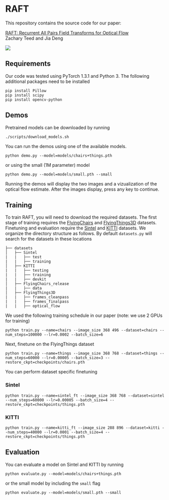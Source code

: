 # RAFT
This repository contains the source code for our paper:

[RAFT: Recurrent All Pairs Field Transforms for Optical Flow](https://arxiv.org/pdf/2003.12039.pdf)<br/>
Zachary Teed and Jia Deng<br/>

<img src="RAFT.png">

## Requirements
Our code was tested using PyTorch 1.3.1 and Python 3. The following additional packages need to be installed

  ```Shell
  pip install Pillow
  pip install scipy
  pip install opencv-python
  ```

## Demos
Pretrained models can be downloaded by running
```Shell
./scripts/download_models.sh
```

You can run the demos using one of the available models.

```Shell
python demo.py --model=models/chairs+things.pth
```

or using the small (1M parameter) model

```Shell
python demo.py --model=models/small.pth --small
```

Running the demos will display the two images and a vizualization of the optical flow estimate. After the images display, press any key to continue.

## Training
To train RAFT, you will need to download the required datasets. The first stage of training requires the [FlyingChairs](https://lmb.informatik.uni-freiburg.de/resources/datasets/FlyingChairs.en.html#flyingchairs) and [FlyingThings3D](https://lmb.informatik.uni-freiburg.de/resources/datasets/SceneFlowDatasets.en.html) datasets. Finetuning and evaluation require the [Sintel](http://sintel.is.tue.mpg.de/) and [KITTI](http://www.cvlibs.net/datasets/kitti/eval_scene_flow.php?benchmark=flow) datasets. We organize the directory structure as follows. By default `datasets.py` will search for the datasets in these locations

```Shell
├── datasets
│   ├── Sintel
|   |   ├── test
|   |   ├── training
│   ├── KITTI
|   |   ├── testing
|   |   ├── training
|   |   ├── devkit
│   ├── FlyingChairs_release
|   |   ├── data
│   ├── FlyingThings3D
|   |   ├── frames_cleanpass
|   |   ├── frames_finalpass
|   |   ├── optical_flow
```

We used the following training schedule in our paper (note: we use 2 GPUs for training)

```Shell
python train.py --name=chairs --image_size 368 496 --dataset=chairs --num_steps=100000 --lr=0.0002 --batch_size=6
```

Next, finetune on the FlyingThings dataset

```Shell
python train.py --name=things --image_size 368 768 --dataset=things --num_steps=60000 --lr=0.00005 --batch_size=3 --restore_ckpt=checkpoints/chairs.pth
```

You can perform dataset specific finetuning

### Sintel

```Shell
python train.py --name=sintel_ft --image_size 368 768 --dataset=sintel --num_steps=60000 --lr=0.00005 --batch_size=4 --restore_ckpt=checkpoints/things.pth
```

### KITTI

```Shell
python train.py --name=kitti_ft --image_size 288 896 --dataset=kitti --num_steps=40000 --lr=0.0001 --batch_size=4 --restore_ckpt=checkpoints/things.pth
```


## Evaluation
You can evaluate a model on Sintel and KITTI by running

```Shell
python evaluate.py --model=models/chairs+things.pth
```

or the small model by including the `small` flag

```Shell
python evaluate.py --model=models/small.pth --small
```
